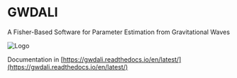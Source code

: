 # GWDALI
A Fisher-Based Software for Parameter Estimation from Gravitational Waves

![Logo](https://github.com/jmsdsouzaPhD/GWDALI/blob/main/docs/logo1.png)

Documentation in [https://gwdali.readthedocs.io/en/latest/](https://gwdali.readthedocs.io/en/latest/)
